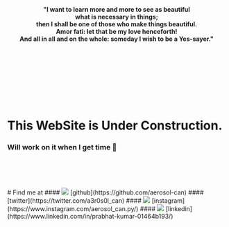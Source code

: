 <head>
<link rel="shortcut icon" type="image/png" href="favicon/favicon-32x32.png">  
</head>




<div align="center"><b>"I want to learn more and more to see as beautiful</b></div>
<div align="center"><b>what is necessary in things;</b></div>
<div align="center"><b>then I shall be one of those who make things beautiful.</b></div>
<div align="center"><b>Amor fati: let that be my love henceforth!</b></div>
<div align="center"><b>And all in all and on the whole: someday I wish to be a Yes-sayer."</b></div>
<br>
<br>
<br>
<br>
<br>
<br>
<br>
<br>




# This WebSite is Under Construction.
### Will work on it when I get time 🥱
<br>
<br>


<br>
<br>
# Find me at
#### <img src="https://github.githubassets.com/favicons/favicon-dark.png"> [github](https://github.com/aerosol-can)
#### <img src=""> [twitter](https://twitter.com/a3r0s0l_can)
#### <img src="https://instagram.com/static/images/ico/favicon.ico/36b3ee2d91ed.ico"> [instagram](https://www.instagram.com/aerosol_can.py/)
#### <img src="pic_trulli.jpg"> [linkedin](https://www.linkedin.com/in/prabhat-kumar-01464b193/)















